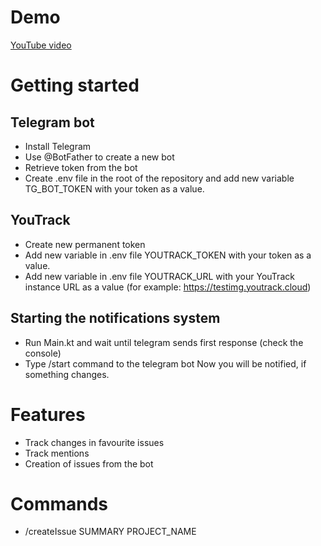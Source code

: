# Demo
[YouTube video](https://youtu.be/IYPfDRw8lI4)

# Getting started
## Telegram bot
- Install Telegram
- Use @BotFather to create a new bot
- Retrieve token from the bot
- Create .env file in the root of the repository and add new variable TG_BOT_TOKEN with your token as a value.

## YouTrack
- Create new permanent token
- Add new variable in .env file YOUTRACK_TOKEN with your token as a value.
- Add new variable in .env file YOUTRACK_URL with your YouTrack instance URL as a value (for example: https://testimg.youtrack.cloud)

## Starting the notifications system
- Run Main.kt and wait until telegram sends first response (check the console)
- Type /start command to the telegram bot
Now you will be notified, if something changes.

# Features
- Track changes in favourite issues
- Track mentions
- Creation of issues from the bot

# Commands
- /createIssue SUMMARY PROJECT_NAME
